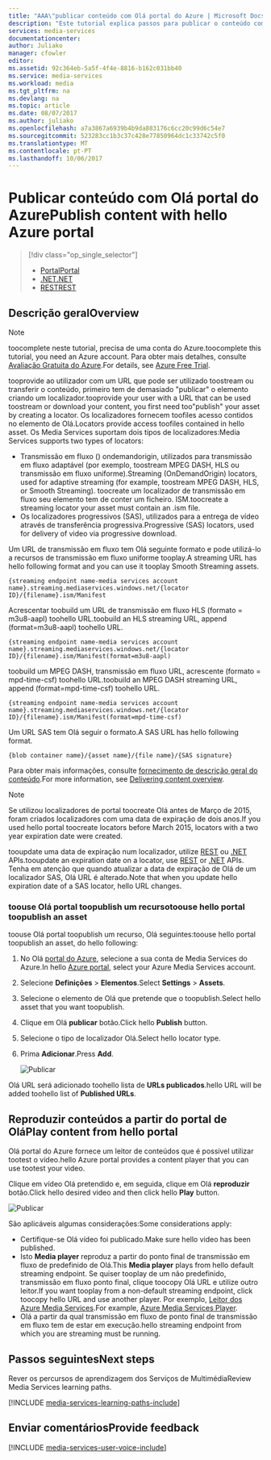 ```yaml
---
title: "AAA\"publicar conteúdo com Olá portal do Azure | Microsoft Docs\""
description: "Este tutorial explica passos para publicar o conteúdo com o portal do Azure de Olá Olá."
services: media-services
documentationcenter: 
author: Juliako
manager: cfowler
editor: 
ms.assetid: 92c364eb-5a5f-4f4e-8816-b162c031bb40
ms.service: media-services
ms.workload: media
ms.tgt_pltfrm: na
ms.devlang: na
ms.topic: article
ms.date: 08/07/2017
ms.author: juliako
ms.openlocfilehash: a7a3867a6939b4b9da883176c6cc20c99d6c54e7
ms.sourcegitcommit: 523283cc1b3c37c428e77850964dc1c33742c5f0
ms.translationtype: MT
ms.contentlocale: pt-PT
ms.lasthandoff: 10/06/2017
---
```

# <a name="publish-content-with-hello-azure-portal"></a><span data-ttu-id="574e7-103">Publicar conteúdo com Olá portal do Azure</span><span class="sxs-lookup"><span data-stu-id="574e7-103">Publish content with hello Azure portal</span></span>
> [!div class="op_single_selector"]
> * [<span data-ttu-id="574e7-104">Portal</span><span class="sxs-lookup"><span data-stu-id="574e7-104">Portal</span></span>](media-services-portal-publish.md)
> * [<span data-ttu-id="574e7-105">.NET</span><span class="sxs-lookup"><span data-stu-id="574e7-105">.NET</span></span>](media-services-deliver-streaming-content.md)
> * [<span data-ttu-id="574e7-106">REST</span><span class="sxs-lookup"><span data-stu-id="574e7-106">REST</span></span>](media-services-rest-deliver-streaming-content.md)
> 
> 

## <a name="overview"></a><span data-ttu-id="574e7-107">Descrição geral</span><span class="sxs-lookup"><span data-stu-id="574e7-107">Overview</span></span>
> [!NOTE]
> <span data-ttu-id="574e7-108">toocomplete neste tutorial, precisa de uma conta do Azure.</span><span class="sxs-lookup"><span data-stu-id="574e7-108">toocomplete this tutorial, you need an Azure account.</span></span> <span data-ttu-id="574e7-109">Para obter mais detalhes, consulte [Avaliação Gratuita do Azure](https://azure.microsoft.com/pricing/free-trial/).</span><span class="sxs-lookup"><span data-stu-id="574e7-109">For details, see [Azure Free Trial](https://azure.microsoft.com/pricing/free-trial/).</span></span> 
> 
> 

<span data-ttu-id="574e7-110">tooprovide ao utilizador com um URL que pode ser utilizado toostream ou transferir o conteúdo, primeiro tem de demasiado "publicar" o elemento criando um localizador.</span><span class="sxs-lookup"><span data-stu-id="574e7-110">tooprovide your user with a  URL that can be used toostream or download your content, you first need too"publish" your asset by creating a locator.</span></span> <span data-ttu-id="574e7-111">Os localizadores fornecem toofiles acesso contidos no elemento de Olá.</span><span class="sxs-lookup"><span data-stu-id="574e7-111">Locators provide access toofiles contained in hello asset.</span></span> <span data-ttu-id="574e7-112">Os Media Services suportam dois tipos de localizadores:</span><span class="sxs-lookup"><span data-stu-id="574e7-112">Media Services supports two types of locators:</span></span> 

* <span data-ttu-id="574e7-113">Transmissão em fluxo () ondemandorigin, utilizados para transmissão em fluxo adaptável (por exemplo, toostream MPEG DASH, HLS ou transmissão em fluxo uniforme).</span><span class="sxs-lookup"><span data-stu-id="574e7-113">Streaming (OnDemandOrigin) locators, used for adaptive streaming (for example, toostream MPEG DASH, HLS, or Smooth Streaming).</span></span> <span data-ttu-id="574e7-114">toocreate um localizador de transmissão em fluxo seu elemento tem de conter um ficheiro. ISM.</span><span class="sxs-lookup"><span data-stu-id="574e7-114">toocreate a streaming locator your asset must contain an .ism file.</span></span> 
* <span data-ttu-id="574e7-115">Os localizadores progressivos (SAS), utilizados para a entrega de vídeo através de transferência progressiva.</span><span class="sxs-lookup"><span data-stu-id="574e7-115">Progressive (SAS) locators, used for delivery of video via progressive download.</span></span>

<span data-ttu-id="574e7-116">Um URL de transmissão em fluxo tem Olá seguinte formato e pode utilizá-lo a recursos de transmissão em fluxo uniforme tooplay.</span><span class="sxs-lookup"><span data-stu-id="574e7-116">A streaming URL has hello following format and you can use it tooplay Smooth Streaming assets.</span></span>

    {streaming endpoint name-media services account name}.streaming.mediaservices.windows.net/{locator ID}/{filename}.ism/Manifest

<span data-ttu-id="574e7-117">Acrescentar toobuild um URL de transmissão em fluxo HLS (formato = m3u8-aapl) toohello URL.</span><span class="sxs-lookup"><span data-stu-id="574e7-117">toobuild an HLS streaming URL, append (format=m3u8-aapl) toohello URL.</span></span>

    {streaming endpoint name-media services account name}.streaming.mediaservices.windows.net/{locator ID}/{filename}.ism/Manifest(format=m3u8-aapl)

<span data-ttu-id="574e7-118">toobuild um MPEG DASH, transmissão em fluxo URL, acrescente (formato = mpd-time-csf) toohello URL.</span><span class="sxs-lookup"><span data-stu-id="574e7-118">toobuild an  MPEG DASH streaming URL, append (format=mpd-time-csf) toohello URL.</span></span>

    {streaming endpoint name-media services account name}.streaming.mediaservices.windows.net/{locator ID}/{filename}.ism/Manifest(format=mpd-time-csf)

<span data-ttu-id="574e7-119">Um URL SAS tem Olá seguir o formato.</span><span class="sxs-lookup"><span data-stu-id="574e7-119">A SAS URL has hello following format.</span></span>

    {blob container name}/{asset name}/{file name}/{SAS signature}

<span data-ttu-id="574e7-120">Para obter mais informações, consulte [fornecimento de descrição geral do conteúdo](media-services-deliver-content-overview.md).</span><span class="sxs-lookup"><span data-stu-id="574e7-120">For more information, see [Delivering content overview](media-services-deliver-content-overview.md).</span></span>

> [!NOTE]
> <span data-ttu-id="574e7-121">Se utilizou localizadores de portal toocreate Olá antes de Março de 2015, foram criados localizadores com uma data de expiração de dois anos.</span><span class="sxs-lookup"><span data-stu-id="574e7-121">If you used hello portal toocreate locators before March 2015, locators with a two year expiration date were created.</span></span>  
> 
> 

<span data-ttu-id="574e7-122">tooupdate uma data de expiração num localizador, utilize [REST](https://docs.microsoft.com/rest/api/media/operations/locator#update_a_locator) ou [.NET](http://go.microsoft.com/fwlink/?LinkID=533259) APIs.</span><span class="sxs-lookup"><span data-stu-id="574e7-122">tooupdate an expiration date on a locator, use [REST](https://docs.microsoft.com/rest/api/media/operations/locator#update_a_locator) or [.NET](http://go.microsoft.com/fwlink/?LinkID=533259) APIs.</span></span> <span data-ttu-id="574e7-123">Tenha em atenção que quando atualizar a data de expiração de Olá de um localizador SAS, Olá URL é alterado.</span><span class="sxs-lookup"><span data-stu-id="574e7-123">Note that when you update hello expiration date of a SAS locator, hello URL changes.</span></span>

### <a name="toouse-hello-portal-toopublish-an-asset"></a><span data-ttu-id="574e7-124">toouse Olá portal toopublish um recurso</span><span class="sxs-lookup"><span data-stu-id="574e7-124">toouse hello portal toopublish an asset</span></span>
<span data-ttu-id="574e7-125">toouse Olá portal toopublish um recurso, Olá seguintes:</span><span class="sxs-lookup"><span data-stu-id="574e7-125">toouse hello portal toopublish an asset, do hello following:</span></span>

1. <span data-ttu-id="574e7-126">No Olá [portal do Azure](https://portal.azure.com/), selecione a sua conta de Media Services do Azure.</span><span class="sxs-lookup"><span data-stu-id="574e7-126">In hello [Azure portal](https://portal.azure.com/), select your Azure Media Services account.</span></span>
2. <span data-ttu-id="574e7-127">Selecione **Definições** > **Elementos**.</span><span class="sxs-lookup"><span data-stu-id="574e7-127">Select **Settings** > **Assets**.</span></span>
3. <span data-ttu-id="574e7-128">Selecione o elemento de Olá que pretende que o toopublish.</span><span class="sxs-lookup"><span data-stu-id="574e7-128">Select hello asset that you want toopublish.</span></span>
4. <span data-ttu-id="574e7-129">Clique em Olá **publicar** botão.</span><span class="sxs-lookup"><span data-stu-id="574e7-129">Click hello **Publish** button.</span></span>
5. <span data-ttu-id="574e7-130">Selecione o tipo de localizador Olá.</span><span class="sxs-lookup"><span data-stu-id="574e7-130">Select hello locator type.</span></span>
6. <span data-ttu-id="574e7-131">Prima **Adicionar**.</span><span class="sxs-lookup"><span data-stu-id="574e7-131">Press **Add**.</span></span>
   
    ![Publicar](./media/media-services-portal-vod-get-started/media-services-publish1.png)

<span data-ttu-id="574e7-133">Olá URL será adicionado toohello lista de **URLs publicados**.</span><span class="sxs-lookup"><span data-stu-id="574e7-133">hello URL will be added toohello list of **Published URLs**.</span></span>

## <a name="play-content-from-hello-portal"></a><span data-ttu-id="574e7-134">Reproduzir conteúdos a partir do portal de Olá</span><span class="sxs-lookup"><span data-stu-id="574e7-134">Play content from hello portal</span></span>
<span data-ttu-id="574e7-135">Olá portal do Azure fornece um leitor de conteúdos que é possível utilizar tootest o vídeo.</span><span class="sxs-lookup"><span data-stu-id="574e7-135">hello Azure portal provides a content player that you can use tootest your video.</span></span>

<span data-ttu-id="574e7-136">Clique em vídeo Olá pretendido e, em seguida, clique em Olá **reproduzir** botão.</span><span class="sxs-lookup"><span data-stu-id="574e7-136">Click hello desired video and then click hello **Play** button.</span></span>

![Publicar](./media/media-services-portal-vod-get-started/media-services-play.png)

<span data-ttu-id="574e7-138">São aplicáveis algumas considerações:</span><span class="sxs-lookup"><span data-stu-id="574e7-138">Some considerations apply:</span></span>

* <span data-ttu-id="574e7-139">Certifique-se Olá vídeo foi publicado.</span><span class="sxs-lookup"><span data-stu-id="574e7-139">Make sure hello video has been published.</span></span>
* <span data-ttu-id="574e7-140">Isto **Media player** reproduz a partir do ponto final de transmissão em fluxo de predefinido de Olá.</span><span class="sxs-lookup"><span data-stu-id="574e7-140">This **Media player** plays from hello default streaming endpoint.</span></span> <span data-ttu-id="574e7-141">Se quiser tooplay de um não predefinido, transmissão em fluxo ponto final, clique toocopy Olá URL e utilize outro leitor.</span><span class="sxs-lookup"><span data-stu-id="574e7-141">If you want tooplay from a non-default streaming endpoint, click toocopy hello URL and use another player.</span></span> <span data-ttu-id="574e7-142">Por exemplo, [Leitor dos Azure Media Services](http://amsplayer.azurewebsites.net/azuremediaplayer.html).</span><span class="sxs-lookup"><span data-stu-id="574e7-142">For example, [Azure Media Services Player](http://amsplayer.azurewebsites.net/azuremediaplayer.html).</span></span>
* <span data-ttu-id="574e7-143">Olá a partir da qual transmissão em fluxo de ponto final de transmissão em fluxo tem de estar em execução.</span><span class="sxs-lookup"><span data-stu-id="574e7-143">hello streaming endpoint from which you are streaming must be running.</span></span>  

## <a name="next-steps"></a><span data-ttu-id="574e7-144">Passos seguintes</span><span class="sxs-lookup"><span data-stu-id="574e7-144">Next steps</span></span>
<span data-ttu-id="574e7-145">Rever os percursos de aprendizagem dos Serviços de Multimédia</span><span class="sxs-lookup"><span data-stu-id="574e7-145">Review Media Services learning paths.</span></span>

[!INCLUDE [media-services-learning-paths-include](../../includes/media-services-learning-paths-include.md)]

## <a name="provide-feedback"></a><span data-ttu-id="574e7-146">Enviar comentários</span><span class="sxs-lookup"><span data-stu-id="574e7-146">Provide feedback</span></span>
[!INCLUDE [media-services-user-voice-include](../../includes/media-services-user-voice-include.md)]

